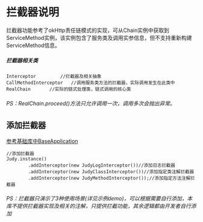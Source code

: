 # 拦截器说明

拦截器功能参考了okHttp责任链模式的实现，可从Chain实例中获取到ServiceMethod实例，该实例包含了服务类及调用实参信息，但不支持重新构建ServiceMethod信息。

##### 拦截器相关类
```
Interceptor 		//拦截器及相关抽象
CallMethodInterceptor 	//调用服务类方法的拦截器，实际调用发生在此类中
RealChain 		//实际的链式处理类，链式调用的核心类

```
###### *PS：RealChain.proceed()方法只允许调用一次，调用多次会抛出异常。*


## 添加拦截器
[参考基础库中BaseApplication](https://github.com/Walkud/JudyBridge/blob/master/BaseLib/src/main/java/com/zly/judy/lib/base/BaseApplication.java)

```
//添加拦截器
Judy.instance()
        .addInterceptor(new JudyLogInterceptor())//添加日志拦截器
        .addInterceptor(new JudyClassInterceptor())//添加指定类注解拦截器
        .addInterceptor(new JudyMethodInterceptor());//添加指定方法注解拦截器
```

###### *PS：拦截器只演示了3种使用场景(详见示例demo)，可以根据需要自行添加，本库不提供拦截器实现及相关的注解，只提供拦截功能，其余逻辑都由开发者自行添加*
